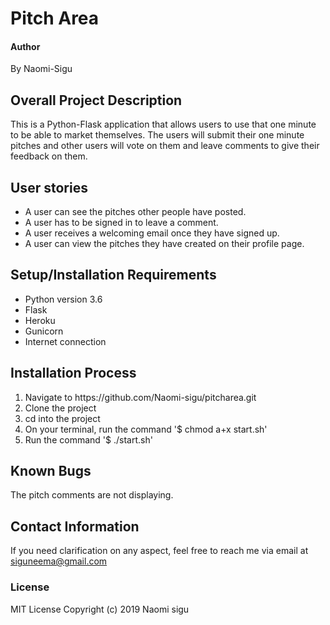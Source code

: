 # Pitch Area

#### Author
By Naomi-Sigu

## Overall Project Description
This is a Python-Flask application that allows users to use that one minute to be able to market themselves. The users will submit their one minute pitches and other users will vote on them and leave comments to give their feedback on them.


## User stories

* A user can see the pitches other people have posted.
* A user has to be signed in to leave a comment.
* A user receives a welcoming email once they have signed up.
* A user can view the pitches they have created on their profile page.


## Setup/Installation Requirements
* Python version 3.6
* Flask
* Heroku
* Gunicorn
* Internet connection

## Installation Process
<ol>
    <li>Navigate to https://github.com/Naomi-sigu/pitcharea.git</li>
    <li>Clone the project</li>
    <li>cd into the project</li>
    <li>On your terminal, run the command '$ chmod a+x start.sh' </li>
    <li>Run the command '$ ./start.sh'</li>
</ol>

## Known Bugs
The pitch comments are not displaying.

## Contact Information
If you need clarification on any aspect, feel free to reach me via email at siguneema@gmail.com

### License
MIT License
Copyright (c) 2019 Naomi sigu
